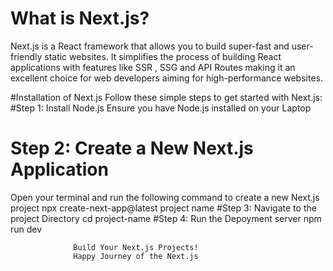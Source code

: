 # What is Next.js?
Next.js is a React framework that allows you to build super-fast and user-friendly static websites. It simplifies the process of building React applications with features like SSR , SSG and API Routes making it an excellent choice for web developers aiming for high-performance websites.

#Installation of Next.js
Follow these simple steps to get started with Next.js:
#Step 1: Install Node.js
Ensure you have Node.js installed on your Laptop  
# Step 2: Create a New Next.js Application
Open your terminal and run the following command to create a new Next.js project
              npx create-next-app@latest project name
#Step 3: Navigate to the project Directory
                        cd project-name
#Step 4: Run the Depoyment server 
                            npm run dev

                  Build Your Next.js Projects! 
                  Happy Journey of the Next.js
